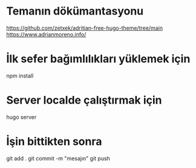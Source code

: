 # Temanın dökümantasyonu
https://github.com/zetxek/adritian-free-hugo-theme/tree/main
https://www.adrianmoreno.info/

# İlk sefer bağımlılıkları yüklemek için
npm install

# Server localde çalıştırmak için
hugo server

# İşin bittikten sonra
git add .
git commit -m "mesajın"
git push
